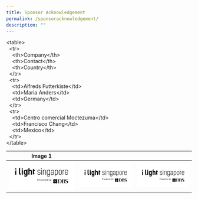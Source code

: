 ```yaml
---
title: Sponsor Acknowledgement
permalink: /sponsoracknowledgement/
description: ""
---
```

<table\>  
  <tr\>  
    <th\>Company</th\>  
    <th\>Contact</th\>  
    <th\>Country</th\>  
  </tr\>  
  <tr\>  
    <td\>Alfreds Futterkiste</td\>  
    <td\>Maria Anders</td\>  
    <td\>Germany</td\>  
  </tr\>  
  <tr\>  
    <td\>Centro comercial Moctezuma</td\>  
    <td\>Francisco Chang</td\>  
    <td\>Mexico</td\>  
  </tr\>  
</table\>




| Image 1 |  |   | 
| -------- | -------- | -------- |
|![](/images/iLightsg_Lockup(F)-240220-04.png)|[![](/images/iLightsg_Lockup(F)-240220-04.png)](https://www.ilightsingapore.gov.sg)|![](/images/iLightsg_Lockup(F)-240220-04.png)|